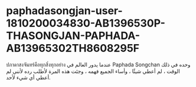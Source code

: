 # paphadasongjan-user-1810200034830-AB1396530P-THASONGJAN-PAPHADA-AB13965302TH8608295F
ปภาดาสงจันทร์คือทุกสิ่งทุกอย่าง عندما يدور العالم في Paphada Songchan وحده في ذلك الوقت ، لم أعطي شيئًا ، وأساء الجميع فهمه ، وجئت هذه المرة لأطلب رده لأنني لم أعطي أي شيء لأحد.

